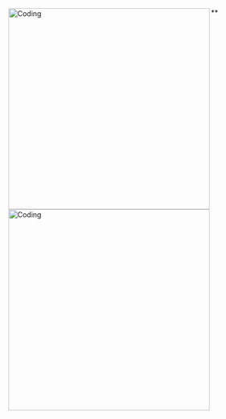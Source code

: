 <img align="left" alt="Coding" width="400" src="https://media0.giphy.com/media/PuvJVM5w0wu6QEUWfq/giphy.gif?cid=ecf05e47pqe959nbbbmx1tg0vbam4gmqr7cqe3t2hm7q5wak&ep=v1_gifs_search&rid=giphy.gif&ct=g">
**<img align="left" alt="Coding" width="400" src="https://media1.giphy.com/media/Jq1rChcm1WZlM7MzGM/giphy.gif?cid=ecf05e47nj1i6legpruoaodo2bkjvh765px67hxi98janzly&ep=v1_gifs_search&rid=giphy.gif&ct=g">
